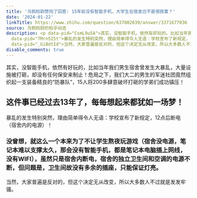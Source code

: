 ```yaml
---
title: '乌鸦校尉赞同了回答: 15年前没有智能手机，大学生在宿舍岂不是很寂寞？'
date: '2024-01-22'
linkTitle: https://www.zhihu.com/question/637802639/answer/3371677036
source: 乌鸦校尉的知乎动态
description: <p data-pid="CsmL9u5A">其实，没智能手机，依然有好玩的，比如当年我们男生宿舍曾发生大暴乱，大量设施被打砸，却没有任何保安来制止！危局之下，我们大二的男生的军迷社团竟然组织起一支装备精良的“防暴队”，15人将200多肆意破坏打砸的学弟们成功镇压！</p><h2>这件事已经过去13年了，每每想起来都犹如一场梦！</h2><p
  data-pid="7Mrn5I5t">暴乱的发生特别突然，理由简单得令人无语：学校宣布了新规定，12点后断电（宿舍内的电源）！</p><h3>没曾想，就这么一个本来为了不让学生熬夜玩游戏（宿舍没电源，笔记本难以支撑太久，那会没有智能手机，都是笔记本电脑插上网线，没有WIFI），虽然只是宿舍内断电，宿舍的独立卫生间和空调的电源不断，但问题是，卫生间故没有多余的插座，只能保证灯亮。</h3><p
  data-pid="_GiBdtId">当然，大家普遍是反对的，但这个决定无从改变，所以大多数人不过就是发发牢骚。</p><p ...
disable_comments: true
---
```

<p data-pid="CsmL9u5A">其实，没智能手机，依然有好玩的，比如当年我们男生宿舍曾发生大暴乱，大量设施被打砸，却没有任何保安来制止！危局之下，我们大二的男生的军迷社团竟然组织起一支装备精良的“防暴队”，15人将200多肆意破坏打砸的学弟们成功镇压！</p><h2>这件事已经过去13年了，每每想起来都犹如一场梦！</h2><p data-pid="7Mrn5I5t">暴乱的发生特别突然，理由简单得令人无语：学校宣布了新规定，12点后断电（宿舍内的电源）！</p><h3>没曾想，就这么一个本来为了不让学生熬夜玩游戏（宿舍没电源，笔记本难以支撑太久，那会没有智能手机，都是笔记本电脑插上网线，没有WIFI），虽然只是宿舍内断电，宿舍的独立卫生间和空调的电源不断，但问题是，卫生间故没有多余的插座，只能保证灯亮。</h3><p data-pid="_GiBdtId">当然，大家普遍是反对的，但这个决定无从改变，所以大多数人不过就是发发牢骚。</p><p ...